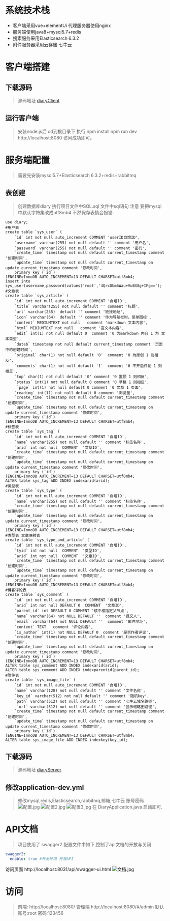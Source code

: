 # 系统技术栈
- 客户端采用vue+elementUi 代理服务器使用nginx
- 服务端使用java8+mysql5.7+redis
- 搜索服务采用Elasticsearch 6.3.2
- 附件服务器采用云存储 七牛云
# 客户端搭建
## 下载源码
> 源码地址 [diaryClient](https://github.com/ygh1483345314/diaryClient)
## 运行客户端
>  安装node.js后 cd到根目录下 执行
>  npm install
>  npm run dev
>  http://localhost:8080 访问成功即可。
#  服务端配置
>  需要先安装mysql5.7+Elasticsearch 6.3.2+redis+rabbitmq 
## 表创建
> 创建数据库diary  执行项目文件中SQL.sql 文件中sql语句 注意 要把mysql中默认字符集改成utf8mb4 不然保存表情会报错.
```
use diary;
#用户表
create table `sys_user` (
    `id` int not null auto_increment COMMENT 'userID自增ID',
    `username` varchar(255) not null default '' comment '用户名',
    `password` varchar(255) not null default '' comment '密码',
    `create_time` timestamp not null default current_timestamp comment '创建时间',
    `update_time` timestamp not null default current_timestamp on update current_timestamp comment '修改时间',
    primary key (`id`)
)ENGINE=InnoDB AUTO_INCREMENT=13 DEFAULT CHARSET=utf8mb4;
insert into sys_user(username,password)values('root','4QrcOUm6Wau+VuBX8g+IPg==');
#文章表
create table `sys_article` (
    `id` int not null auto_increment COMMENT '自增ID',
    `title` varchar(255) not null default '' comment '标题',
    `url` varchar(255)  default '' comment '链接地址',
    `icon` varchar(64)  default '' comment '作为导航栏时，菜单图标',
    `content` MEDIUMTEXT not null   comment 'markdown 文本内容',
    `html` MEDIUMTEXT not null   comment '富文本内容',
    `edit` int(1) not null default 0  comment '0 为markdown 内容 1 为 文本类型',
    `dateb` timestamp not null default current_timestamp comment '页面中的创建时间',
    `original` char(1) not null default '0'  comment '0 为原创 1 则相反',
    `comments` char(1) not null default '1'  comment '0 不开启评论 1 则相反',
    `top` char(1) not null default '0' comment '0 置顶 1 则相反',
    `status` int(1) not null default 0 comment '0 草稿 1 则相反',
     `page` int(1) not null default 0 comment '0 文章 1 页面',
    `reading` int(11) not null default 0 comment '浏览量',
    `create_time` timestamp not null default current_timestamp comment '创建时间',
    `update_time` timestamp not null default current_timestamp on update current_timestamp comment '修改时间',
    primary key (`id`)
)ENGINE=InnoDB AUTO_INCREMENT=13 DEFAULT CHARSET=utf8mb4;
#标签表
create table `sys_tag` (
    `id` int not null auto_increment COMMENT '自增ID',
    `name` varchar(255) not null default '' comment '标签名称',
    `arid` int not null  COMMENT  '文章ID',
    `create_time` timestamp not null default current_timestamp comment '创建时间',
    `update_time` timestamp not null default current_timestamp on update current_timestamp comment '修改时间',
    primary key (`id`)
)ENGINE=InnoDB AUTO_INCREMENT=13 DEFAULT CHARSET=utf8mb4;
ALTER table sys_tag ADD INDEX indexarid(arid);
#类型表
create table `sys_type` (
    `id` int not null auto_increment COMMENT '自增ID',
    `name` varchar(255) not null default '' comment '标签名称',
    `create_time` timestamp not null default current_timestamp comment '创建时间',
    `update_time` timestamp not null default current_timestamp on update current_timestamp comment '修改时间',
    primary key (`id`)
)ENGINE=InnoDB AUTO_INCREMENT=13 DEFAULT CHARSET=utf8mb4;
#类型表 文章映射表
create table `sys_type_and_article` (
    `id` int not null auto_increment COMMENT '自增ID',
    `tyid` int not null  COMMENT  '类型ID',
    `arid` int not null  COMMENT  '文章ID',
    `create_time` timestamp not null default current_timestamp comment '创建时间',
    `update_time` timestamp not null default current_timestamp on update current_timestamp comment '修改时间',
    primary key (`id`)
)ENGINE=InnoDB AUTO_INCREMENT=13 DEFAULT CHARSET=utf8mb4;
#博客评论表
create table `sys_comment` (
    `id` int not null auto_increment COMMENT '自增ID',
    `arid` int not null DEFAULT 0  COMMENT  '文章ID',
    `parent_id` int DEFAULT 0 COMMENT '楼中楼指定父节点',
    `name` varchar(64) not NULL DEFAULT ''  comment '提交人',
    `email` varchar(64) not NULL DEFAULT ''  comment '邮件地址',
    `content` TEXT   comment '评论内容',
    `is_author` int(1) not NULL DEFAULT 0  comment '是否作者评论',
    `create_time` timestamp not null default current_timestamp comment '创建时间',
    `update_time` timestamp not null default current_timestamp on update current_timestamp comment '修改时间',
    primary key (`id`)
)ENGINE=InnoDB AUTO_INCREMENT=13 DEFAULT CHARSET=utf8mb4;
ALTER table sys_comment ADD INDEX indexarid(arid);
ALTER table sys_comment ADD INDEX indexparentid(parent_id);
#附件表
create table `sys_image_file` (
    `id` int not null auto_increment COMMENT '自增ID',
    `name` varchar(128) not null default '' comment '文件名称',
    `key_id` varchar(512) not null default '' comment '随机key',
    `path` varchar(512) not null default '' comment '七牛云域名路径',
     `url` varchar(512) not null default '' comment '显示缩略图路径',
    `create_time` timestamp not null default current_timestamp comment '创建时间',
    `update_time` timestamp not null default current_timestamp on update current_timestamp comment '修改时间',
    primary key (`id`)
)ENGINE=InnoDB AUTO_INCREMENT=13 DEFAULT CHARSET=utf8mb4;
ALTER table sys_image_file ADD INDEX indexkey(key_id);
```
## 下载源码
> 源码地址 [diaryServer](https://github.com/ygh1483345314/diaryServer)
## 修改application-dev.yml
> 修改mysql,redis,Elasticsearch,rabbitmq,邮箱,七牛云 账号密码
![配置.jpg](http://img.yeblog.club/6912b500ec3d451091728f8f2a9f7a8c)
![配置2.jpg](http://img.yeblog.club/b0912bd4655d4a079de94d385d4790bc)
![配置3.jpg](http://img.yeblog.club/b7c576b3c0cb4d16ab0c352f5e2c9942)
在 DiaryApplication.java 启动即可.
# API文档
> 项目使用了 swagger2 配置文件中如下,控制了api文档的开放与关闭
```yml
swagger2:
  enable: true #开发环境 开放API
```
访问页面 http://localhost:8031/api/swagger-ui.html
![文档.jpg](http://img.yeblog.club/0c523d820579453987560d42f53bdf90)
# 访问
> 前端: http://localhost:8080/
> 管理端 http://localhost:8080/#/admin
> 默认账号:root 密码:123456 
